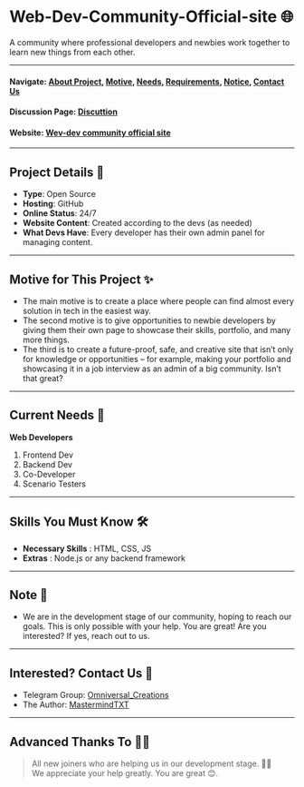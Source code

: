 # Web-Dev-Community-Official-site 🌐  
A community where professional developers and newbies work together to learn new things from each other.

---
#### **Navigate**: [About Project](https://github.com/Mastermindtxt/Web-Dev-Community-Official-site/blob/main/README.md#project-details-), [Motive](https://github.com/Mastermindtxt/Web-Dev-Community-Official-site/blob/main/README.md#motive-for-this-project-), [Needs](https://github.com/Mastermindtxt/Web-Dev-Community-Official-site/blob/main/README.md#current-needs-), [Requirements](https://github.com/Mastermindtxt/Web-Dev-Community-Official-site/blob/main/README.md#skills-you-must-know-), [Notice](https://github.com/Mastermindtxt/Web-Dev-Community-Official-site/blob/main/README.md#note-), [Contact Us](https://github.com/Mastermindtxt/Web-Dev-Community-Official-site/blob/main/README.md#intrested--contact-us-)
#### **Discussion Page**: [Discuttion](https://github.com/Mastermindtxt/Web-Dev-Community-Official-site/discussions)
#### **Website**: [Wev-dev community official site](https://mastermindtxt.github.io/Web-Dev-Community-Official-site/)

---

## Project Details 📑  
- **Type**: Open Source  
- **Hosting**: GitHub
- **Online Status**: 24/7  
- **Website Content**: Created according to the devs (as needed)  
- **What Devs Have**: Every developer has their own admin panel for managing content.

---

## Motive for This Project ✨  
- The main motive is to create a place where people can find almost every solution in tech in the easiest way.  
- The second motive is to give opportunities to newbie developers by giving them their own page to showcase their skills, portfolio, and many more things.  
- The third is to create a future-proof, safe, and creative site that isn’t only for knowledge or opportunities – for example, making your portfolio and showcasing it in a job interview as an admin of a big community. Isn’t that great?

---

## Current Needs 📜  
**Web Developers**  
1. Frontend Dev  
2. Backend Dev  
3. Co-Developer  
4. Scenario Testers  

---

## Skills You Must Know 🛠  
- **Necessary Skills** : HTML, CSS, JS  
- **Extras** : Node.js or any backend framework

---

## Note 📄  
- We are in the development stage of our community, hoping to reach our goals. This is only possible with your help. You are great! Are you interested? If yes, reach out to us.  

---

## Interested? Contact Us 📡  
- Telegram Group: [Omniversal_Creations](https://t.me/Omniversal_creations_chat)  
- The Author: [MastermindTXT](https://t.me/Fusion_Spirite)  

---

## Advanced Thanks To 🙏🏻  
> All new joiners who are helping us in our development stage. 🙏🏻  
> We appreciate your help greatly. 
> You are great 😊.  



